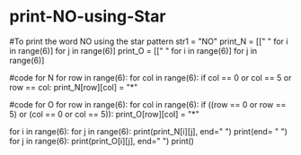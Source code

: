 # print-NO-using-Star
#To print the word NO using the star pattern
str1 = "NO"
print_N = [[" " for i in range(6)] for j in range(6)]
print_O = [[" " for i in range(6)] for j in range(6)]

#code for N
for row in range(6):
    for col in range(6):
        if col == 0 or col == 5 or row == col:
            print_N[row][col] = "*"

#code for O
for row in range(6):
    for col in range(6):
        if ((row == 0 or row == 5) or (col == 0 or col == 5)):
            print_O[row][col] = "*"

for i in range(6):
    for j in range(6):
        print(print_N[i][j], end=" ")
    print(end= "   ")
    for j in range(6):
        print(print_O[i][j], end=" ")
    print()

